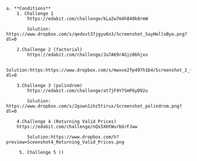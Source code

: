 
    a. **Conditions**
        1. Challenge 1
            https://edabit.com/challenge/kLa2w7m4h849k8rmW
        
            Solution: https://www.dropbox.com/s/qedovt37jgyu6n3/Screenshot_SayHelloBye.png?dl=0
        
        2.Challenge 2 (factorial)
            https://edabit.com/challenge/Ju7AK9rAGjz86hjxo
        
            Solution:https:https://www.dropbox.com/s/mwxve2fp497h1b4/Screenshot_2_factorial.png?dl=0
        
        3.Challenge 3 (polindrom)
            https://edabit.com/challenge/at7jF9Y7SmPGyD92u
        
            Solution: https://www.dropbox.com/s/2gswn1ihz5tirux/Screenshot_polindrom.png?dl=0
            
        4.Challenge 4 (Returning Valid Prices)
        https://edabit.com/challenge/nQx5XHtWurbGrFJww
        
            Solution:https://www.dropbox.com/h?preview=Sceenshot4_Returning_Valid_Prices.png
            
         5. Challenge 5 ()   